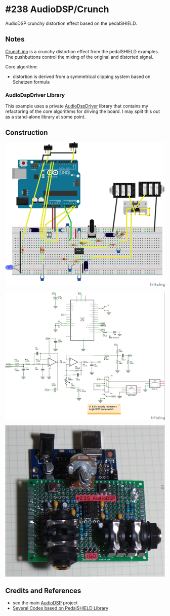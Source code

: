 # #238 AudioDSP/Crunch

AudioDSP crunchy distortion effect based on the pedalSHIELD.

## Notes

[Crunch.ino](./Crunch.ino) is a crunchy distortion effect from the pedalSHIELD examples.
The pushbuttons control the mixing of the original and distorted signal.

Core algorithm:

* distortion is derived from a symmetrical clipping system based on Schetzen formula


### AudioDspDriver Library

This example uses a private [AudioDspDriver](../../../libraries/AudioDspDriver) library
that contains my refactoring of the core algorithms for driving the board.
I may split this out as a stand-alone library at some point.


## Construction

![Breadboard](../assets/AudioDSP_bb.jpg?raw=true)

![The Schematic](../assets/AudioDSP_schematic.jpg?raw=true)

![The Build](./assets/Crunch_build.jpg?raw=true)

## Credits and References
* see the main [AudioDSP](../) project
* [Several Codes based on PedalSHIELD Library](http://www.electrosmash.com/forum/software-pedalshield/133-several-codes-based-on-pedalshield-library?lang=en)
